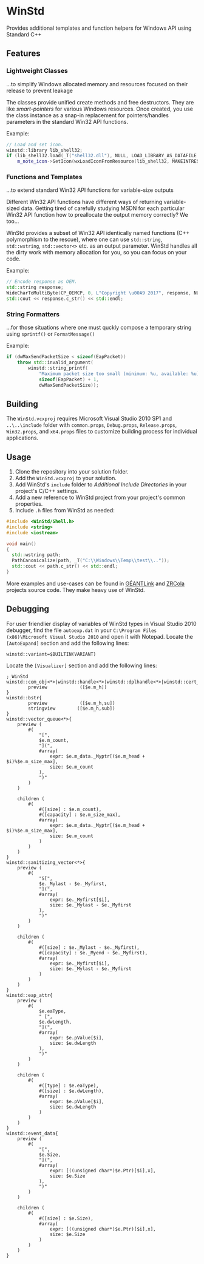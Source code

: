 ﻿# WinStd
Provides additional templates and function helpers for Windows API using Standard C++

## Features
### Lightweight Classes
...to simplify Windows allocated memory and resources focused on their release to prevent leakage

The classes provide unified create methods and free destructors. They are like _smart-pointers_ for various Windows resources. Once created, you use the class instance as a snap-in replacement for pointers/handles parameters in the standard Win32 API functions.

Example:
```C++
// Load and set icon.
winstd::library lib_shell32;
if (lib_shell32.load(_T("shell32.dll"), NULL, LOAD_LIBRARY_AS_DATAFILE | LOAD_LIBRARY_AS_IMAGE_RESOURCE))
    m_note_icon->SetIcon(wxLoadIconFromResource(lib_shell32, MAKEINTRESOURCE(48)));
```

### Functions and Templates
...to extend standard Win32 API functions for variable-size outputs

Different Win32 API functions have different ways of returning variable-sized data. Getting tired of carefully studying MSDN for each particular Win32 API function how to preallocate the output memory correctly? We too...

WinStd provides a subset of Win32 API identically named functions (C++ polymorphism to the rescue), where one can use `std::string`, `std::wstring`, `std::vector<>` etc. as an output parameter. WinStd handles all the dirty work with memory allocation for you, so you can focus on your code.

Example:
```C++
// Encode response as OEM.
std::string response;
WideCharToMultiByte(CP_OEMCP, 0, L"Copyright \u00A9 2017", response, NULL, NULL);
std::cout << response.c_str() << std::endl;
```

### String Formatters
...for those situations where one must quckly compose a temporary string using `sprintf()` or `FormatMessage()`

Example:
```C++
if (dwMaxSendPacketSize < sizeof(EapPacket))
    throw std::invalid_argument(
        winstd::string_printf(
            "Maximum packet size too small (minimum: %u, available: %u).",
            sizeof(EapPacket) + 1,
            dwMaxSendPacketSize));
```

## Building
The `WinStd.vcxproj` requires Microsoft Visual Studio 2010 SP1 and `..\..\include` folder with `common.props`, `Debug.props`, `Release.props`, `Win32.props`, and `x64.props` files to customize building process for individual applications.

## Usage
1. Clone the repository into your solution folder.
2. Add the `WinStd.vcxproj` to your solution.
3. Add WinStd's `include` folder to _Additional Include Directories_ in your project's C/C++ settings.
4. Add a new reference to WinStd project from your project's common properties.
5. Include `.h` files from WinStd as needed:
```C++
#include <WinStd/Shell.h>
#include <string>
#include <iostream>

void main()
{
  std::wstring path;
  PathCanonicalize(path, _T("C:\\Windows\\Temp\\test\\.."));
  std::cout << path.c_str() << std::endl;
}
```

More examples and use-cases can be found in [GÉANTLink](https://github.com/Amebis/GEANTLink) and [ZRCola](https://github.com/Amebis/ZRCola) projects source code. They make heavy use of WinStd.

## Debugging
For user friendlier display of variables of WinStd types in Visual Studio 2010 debugger, find the file `autoexp.dat` in your `C:\Program Files (x86)\Microsoft Visual Studio 2010` and open it with Notepad.
Locate the `[AutoExpand]` section and add the following lines:
```
winstd::variant=$BUILTIN(VARIANT)
```
Locate the `[Visualizer]` section and add the following lines:
```
; WinStd
winstd::com_obj<*>|winstd::handle<*>|winstd::dplhandle<*>|winstd::cert_context|winstd::cert_chain_context|winstd::cert_store|winstd::crypt_prov|winstd::crypt_hash|winstd::crypt_key|winstd::event_provider|winstd::library|winstd::heap{
        preview            ([$e.m_h])
}
winstd::bstr{
        preview            ([$e.m_h,su])
        stringview        ([$e.m_h,sub])
}
winstd::vector_queue<*>{
    preview (
        #(
            "[",
            $e.m_count,
            "](",
            #array(
                expr: $e.m_data._Myptr[($e.m_head + $i)%$e.m_size_max],
                size: $e.m_count
            ),
            ")"
        )
    )

    children (
        #(
            #([size] : $e.m_count),
            #([capacity] : $e.m_size_max),
            #array(
                expr: $e.m_data._Myptr[($e.m_head + $i)%$e.m_size_max],
                size: $e.m_count
            )
        )
    )
}
winstd::sanitizing_vector<*>{
    preview (
        #(
            "S[",
            $e._Mylast - $e._Myfirst,
            "](",
            #array(
                expr: $e._Myfirst[$i],
                size: $e._Mylast - $e._Myfirst
            ),
            ")"
        )
    )

    children (
        #(
            #([size] : $e._Mylast - $e._Myfirst),
            #([capacity] : $e._Myend - $e._Myfirst),
            #array(
                expr: $e._Myfirst[$i],
                size: $e._Mylast - $e._Myfirst
            )
        )
    )
}
winstd::eap_attr{
    preview (
        #(
            $e.eaType,
            " [",
            $e.dwLength,
            "](",
            #array(
                expr: $e.pValue[$i],
                size: $e.dwLength
            ),
            ")"
        )
    )

    children (
        #(
            #([type] : $e.eaType),
            #([size] : $e.dwLength),
            #array(
                expr: $e.pValue[$i],
                size: $e.dwLength
            )
        )
    )
}
winstd::event_data{
    preview (
        #(
            "[",
            $e.Size,
            "](",
            #array(
                expr: [((unsigned char*)$e.Ptr)[$i],x],
                size: $e.Size
            ),
            ")"
        )
    )

    children (
        #(
            #([size] : $e.Size),
            #array(
                expr: [((unsigned char*)$e.Ptr)[$i],x],
                size: $e.Size
            )
        )
    )
}
```
